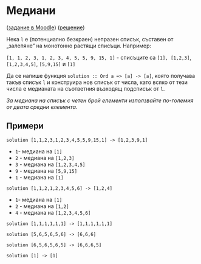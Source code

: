 # Медиани
([задание в Moodle](https://learn.fmi.uni-sofia.bg/mod/assign/view.php?id=79792))
([решение](assignment.hs))

Нека `l` е (потенциално безкраен) непразен списък, съставен от „залепяне“ на монотонно растящи списъци. Например:

`[1, 1, 2, 3, 1, 2, 3, 4, 5, 5, 9, 15, 1]` - списъците са `[1], [1,2,3]`, `[1,2,3,4,5]`, `[5,9,15]` и `[1]`

Да се напише функция `solution :: Ord a => [a] -> [a]`, която получава такъв списък `l` и конструира нов списък от числа, като всяко от тези числа е медианата на съответния възходящ подсписък от `l`.

*За медиана на списък с четен брой елементи използвайте по-големия от двата средни елемента.*

## Примери
`solution [1,1,2,3,1,2,3,4,5,5,9,15,1] -> [1,2,3,9,1]`
* `1`- медиана на `[1]`
* `2` - медиана на `[1,2,3]`
* `3` - медиана на `[1,2,3,4,5]`
* `9` - медиана на `[5,9,15]`
* `1` - медиана на `[1]`

`solution [1,1,2,1,2,3,4,5,6] -> [1,2,4]`
* `1`- медиана на `[1]`
* `2` - медиана на `[1,2]`
* `4` - медиана на `[1,2,3,4,5,6]`

`solution [1,1,1,1,1,1] -> [1,1,1,1,1,1]`

`solution [5,6,5,6,5,6] -> [6,6,6]`

`solution [6,5,6,5,6,5] -> [6,6,6,5]`

`solution [1] -> [1]`
